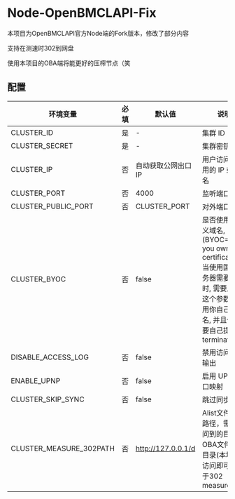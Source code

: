 # Node-OpenBMCLAPI-Fix
本项目为OpenBMCLAPI官方Node端的Fork版本，修改了部分内容

支持在测速时302到网盘

使用本项目的OBA端将能更好的压榨节点（笑

## 配置

| 环境变量                | 必填 | 默认值          | 说明                                                                                                     |
|---------------------|----|--------------|--------------------------------------------------------------------------------------------------------|
| CLUSTER_ID          | 是  | -            | 集群 ID                                                                                                  |
| CLUSTER_SECRET      | 是  | -            | 集群密钥                                                                                                   |
| CLUSTER_IP          | 否  | 自动获取公网出口IP   | 用户访问时使用的 IP 或域名                                                                                        |
| CLUSTER_PORT        | 否  | 4000         | 监听端口                                                                                                   |
| CLUSTER_PUBLIC_PORT | 否  | CLUSTER_PORT | 对外端口                                                                                                   |
| CLUSTER_BYOC        | 否  | false        | 是否使用自定义域名, (BYOC=Bring you own certificate),当使用国内服务器需要备案时, 需要启用这个参数来使用你自己的域名, 并且你需要自己提供ssl termination |
| DISABLE_ACCESS_LOG  | 否  | false        | 禁用访问日志输出                                                                                               |
| ENABLE_UPNP         | 否  | false        | 启用 UPNP 端口映射                                                                                           |
| CLUSTER_SKIP_SYNC   | 否  | false        | 跳过同步    |
| CLUSTER_MEASURE_302PATH | 否  | http://127.0.0.1/d        | Alist文件下载路径，需要访问到的目录为OBA文件存储目录(本地能访问即可，用于302 measure) |